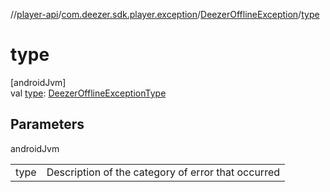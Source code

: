 //[player-api](../../../index.md)/[com.deezer.sdk.player.exception](../index.md)/[DeezerOfflineException](index.md)/[type](type.md)

# type

[androidJvm]\
val [type](type.md): [DeezerOfflineExceptionType](../-deezer-offline-exception-type/index.md)

## Parameters

androidJvm

| | |
|---|---|
| type | Description of the category of error that occurred |

